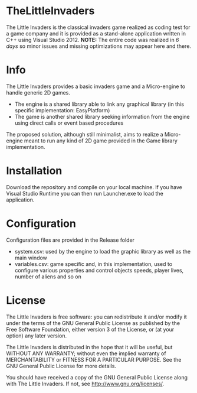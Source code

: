 TheLittleInvaders
=================

The Little Invaders is the classical invaders game realized as coding test for a game company and it is provided as a stand-alone application written in C++ using Visual Studio 2012.
**NOTE:** The entire code was realized in _6 days_ so minor issues and missing optimizations may appear here and there.

Info
====

The Little Invaders provides a basic invaders game and a Micro-engine to handle generic 2D games.
- The engine is a shared library able to link any graphical library (in this specific implementation: EasyPlatform)
- The game is another shared library seeking information from the engine using direct calls or event based procedures

The proposed solution, although still minimalist, aims to realize a Micro-engine meant to run any kind of 2D game provided in the Game library implementation.

Installation
============

Download the repository and compile on your local machine.
If you have Visual Studio Runtime you can then run Launcher.exe to load the application.

Configuration
=============

Configuration files are provided in the Release folder
* system.csv: used by the engine to load the graphic library as well as the main window
* variables.csv: game specific and, in this implementation, used to configure various properties and control objects speeds, player lives, number of aliens and so on

License
=======

The Little Invaders is free software: you can redistribute it and/or modify
it under the terms of the GNU General Public License as published by
the Free Software Foundation, either version 3 of the License, or
(at your option) any later version.

The Little Invaders is distributed in the hope that it will be useful,
but WITHOUT ANY WARRANTY; without even the implied warranty of
MERCHANTABILITY or FITNESS FOR A PARTICULAR PURPOSE.  See the
GNU General Public License for more details.

You should have received a copy of the GNU General Public License
along with The Little Invaders.  If not, see <http://www.gnu.org/licenses/>.
